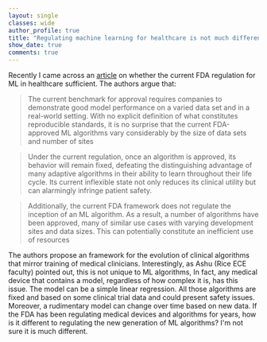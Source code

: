 ```yaml
---
layout: single
classes: wide
author_profile: true
title: "Regulating machine learning for healthcare is not much different than regulating traditional medical devices"
show_date: true
comments: true
---
```


Recently I came across an [article](https://ai.jmir.org/2023/1/e42940/PDF) on whether the current FDA regulation for ML in healthcare sufficient. The authors argue that:

> The current benchmark for approval requires companies to demonstrate good model performance on a varied data set and in a real-world setting. With no explicit definition of what constitutes reproducible standards, it is no surprise that the current FDA-approved ML algorithms vary considerably by the size of data sets and number of sites

> Under the current regulation, once an algorithm is approved, its behavior will remain fixed, defeating the distinguishing advantage of many adaptive algorithms in their ability to learn throughout their life cycle. Its current inflexible state not only reduces its clinical utility but can alarmingly infringe patient safety.

> Additionally, the current FDA framework does not regulate the inception of an ML algorithm. As a result, a number of algorithms have been approved, many of similar use cases with varying development sites and data sizes. This can potentially constitute an inefficient use of resources

The authors propose an framework for the evolution of clinical algorithms that mirror training of medical clinicians. Interestingly, as Ashu (Rice ECE faculty) pointed out, this is not unique to ML algorithms, In fact, any medical device that contains a model, regardless of how complex it is, has this issue. The model can be a simple linear regression. All those algorithms are fixed and based on some clinical trial data and could present safety issues. Moreover, a rudimentary model can change over time based on new data. If the FDA has been regulating medical devices and algorithms for years, how is it different to regulating the new generation of ML algorithms? I'm not sure it is much different.